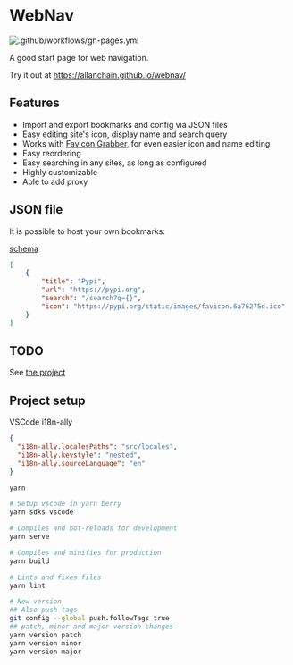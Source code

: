 # WebNav
![.github/workflows/gh-pages.yml](https://github.com/AllanChain/webnav/workflows/.github/workflows/gh-pages.yml/badge.svg?branch=master)

A good start page for web navigation.

Try it out at https://allanchain.github.io/webnav/

## Features

- Import and export bookmarks and config via JSON files
- Easy editing site's icon, display name and search query
- Works with [Favicon Grabber](https://favicongrabber.com), for even easier icon and name editing
- Easy reordering
- Easy searching in any sites, as long as configured
- Highly customizable
- Able to add proxy


## JSON file

It is possible to host your own bookmarks:

[schema](src/schemas/bookmark.schema.json)

```json
[
    {
        "title": "Pypi",
        "url": "https://pypi.org",
        "search": "/search?q={}",
        "icon": "https://pypi.org/static/images/favicon.6a76275d.ico"
    }
]
```

## TODO

See [the project](https://github.com/AllanChain/webnav/projects/1?fullscreen=true)

## Project setup

VSCode i18n-ally

```json
{
  "i18n-ally.localesPaths": "src/locales",
  "i18n-ally.keystyle": "nested",
  "i18n-ally.sourceLanguage": "en"
}
```

```bash
yarn

# Setup vscode in yarn berry
yarn sdks vscode

# Compiles and hot-reloads for development
yarn serve

# Compiles and minifies for production
yarn build

# Lints and fixes files
yarn lint

# New version
## Also push tags
git config --global push.followTags true
## patch, minor and major version changes
yarn version patch
yarn version minor
yarn version major
```
